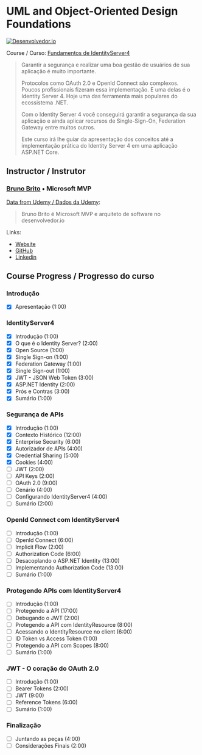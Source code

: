 <!-- markdownlint-disable MD026 -->
# UML and Object-Oriented Design Foundations

[![Desenvolvedor.io](https://desenvolvedor.io/images/home.png)](https://desenvolvedor.io)

Course / Curso: [Fundamentos de IdentityServer4](https://desenvolvedor.io/curso-online-fundamentos-de-identity-server)

> Garantir a segurança e realizar uma boa gestão de usuários de sua aplicação é muito importante.
>
> Protocolos como OAuth 2.0 e OpenId Connect são complexos. Poucos profissionais fizeram essa implementação. E uma delas é o Identity Server 4. Hoje uma das ferramenta mais populares do ecossistema .NET.
>
> Com o Identity Server 4 você conseguirá garantir a segurança da sua aplicação e ainda aplicar recursos de Single-Sign-On, Federation Gateway entre muitos outros.
>
> Este curso irá lhe guiar da apresentação dos conceitos até a implementação prática do Identity Server 4 em uma aplicação ASP.NET Core.

## Instructor / Instrutor

### [Bruno Brito](https://desenvolvedor.io/instrutor/bruno-brito) • Microsoft MVP

[Data from Udemy / Dados da Udemy](https://www.udemy.com/course/uml-and-object-oriented-design-foundations/#instructor-1):

> Bruno Brito é Microsoft MVP e arquiteto de software no desenvolvedor.io

Links:

- [Website](https://www.brunobrito.net.br/)
- [GitHub](https://github.com/brunohbrito/)
- [Linkedin](https://www.linkedin.com/in/bhdebrito/)

<!-- 
## certificado

[![certificado udemy](images/uc-)](http://ude.my/uc-) -->

## Course Progress / Progresso do curso

### Introdução

- [x] Apresentação (1:00)

### IdentityServer4

- [x] Introdução (1:00)
- [x] O que é o Identity Server? (2:00)
- [x] Open Source (1:00)
- [x] Single Sign-on (1:00)
- [x] Federation Gateway (1:00)
- [x] Single Sign-out (1:00)
- [x] JWT - JSON Web Token (3:00)
- [x] ASP.NET Identity (2:00)
- [x] Prós e Contras (3:00)
- [x] Sumário (1:00)

### Segurança de APIs

- [x] Introdução (1:00)
- [x] Contexto Histórico (12:00)
- [x] Enterprise Security (6:00)
- [x] Autorizador de APIs (4:00)
- [x] Credential Sharing (5:00)
- [x] Cookies (4:00)
- [ ] JWT (2:00)
- [ ] API Keys (2:00)
- [ ] OAuth 2.0 (9:00)
- [ ] Cenário (4:00)
- [ ] Configurando IdentityServer4 (4:00)
- [ ] Sumário (2:00)

### OpenId Connect com IdentityServer4

- [ ] Introdução (1:00)
- [ ] OpenId Connect (6:00)
- [ ] Implicit Flow (2:00)
- [ ] Authorization Code (6:00)
- [ ] Desacoplando o ASP.NET Identity (13:00)
- [ ] Implementando Authorization Code (13:00)
- [ ] Sumário (1:00)

### Protegendo APIs com IdentityServer4

- [ ] Introdução (1:00)
- [ ] Protegendo a API (17:00)
- [ ] Debugando o JWT (2:00)
- [ ] Protegendo a API com IdentityResource (8:00)
- [ ] Acessando o IdentityResource no client (6:00)
- [ ] ID Token vs Access Token (1:00)
- [ ] Protegendo a API com Scopes (8:00)
- [ ] Sumário (1:00)

### JWT - O coração do OAuth 2.0

- [ ] Introdução (1:00)
- [ ] Bearer Tokens (2:00)
- [ ] JWT (9:00)
- [ ] Reference Tokens (6:00)
- [ ] Sumário (1:00)

### Finalização

- [ ] Juntando as peças (4:00)
- [ ] Considerações Finais (2:00)
